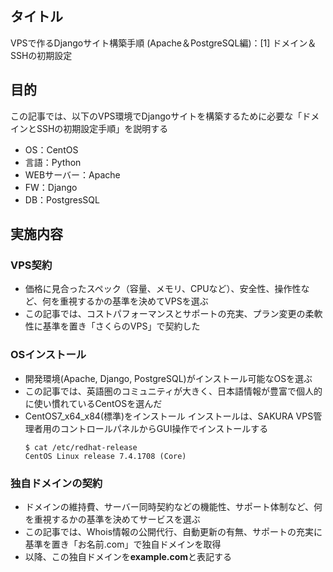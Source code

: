 ## タイトル
VPSで作るDjangoサイト構築手順 (Apache＆PostgreSQL編)：[1] ドメイン＆SSHの初期設定

## 目的
この記事では、以下のVPS環境でDjangoサイトを構築するために必要な「ドメインとSSHの初期設定手順」を説明する
- OS：CentOS
- 言語：Python
- WEBサーバー：Apache
- FW：Django
- DB：PostgresSQL

## 実施内容
### VPS契約
- 価格に見合ったスペック（容量、メモリ、CPUなど）、安全性、操作性など、何を重視するかの基準を決めてVPSを選ぶ
- この記事では、コストパフォーマンスとサポートの充実、プラン変更の柔軟性に基準を置き「さくらのVPS」で契約した

### OSインストール
- 開発環境(Apache, Django, PostgreSQL)がインストール可能なOSを選ぶ
- この記事では、英語圏のコミュニティが大きく、日本語情報が豊富で個人的に使い慣れているCentOSを選んだ
- CentOS7_x64_x84(標準)をインストール
インストールは、SAKURA VPS管理者用のコントロールパネルからGUI操作でインストールする
  ```
  $ cat /etc/redhat-release
  CentOS Linux release 7.4.1708 (Core)
  ```

### 独自ドメインの契約
- ドメインの維持費、サーバー同時契約などの機能性、サポート体制など、何を重視するかの基準を決めてサービスを選ぶ
- この記事では、Whois情報の公開代行、自動更新の有無、サポートの充実に基準を置き「お名前.com」で独自ドメインを取得
- 以降、この独自ドメインを**example.com**と表記する
